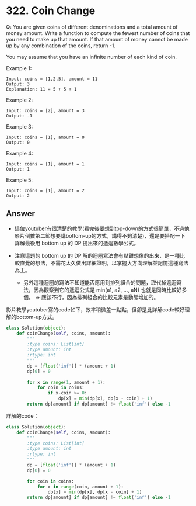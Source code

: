 # 322. Coin Change
Q: You are given coins of different denominations and a total amount of money amount. Write a function to compute the fewest number of coins that you need to make up that amount. If that amount of money cannot be made up by any combination of the coins, return -1.

You may assume that you have an infinite number of each kind of coin.

 

Example 1:
```
Input: coins = [1,2,5], amount = 11
Output: 3
Explanation: 11 = 5 + 5 + 1
```
Example 2:
```
Input: coins = [2], amount = 3
Output: -1
```
Example 3:

```
Input: coins = [1], amount = 0
Output: 0
```
Example 4:

```
Input: coins = [1], amount = 1
Output: 1
```
Example 5:
```
Input: coins = [1], amount = 2
Output: 2
```

## Answer
* [這位youtuber有很清楚的教學](https://www.youtube.com/watch?v=H9bfqozjoqs)(看完後要想到top-down的方式很簡單，不過他影片倒數第二節想要講bottom-up的方式，講得不夠清楚)，還是要搭配一下詳解最後用 bottom up 的 DP 提出來的遞迴數學公式。

* 注意這題的 bottom up 的 DP 解的迴圈寫法會有點難想像的出來，是一種比較直覺的想法，不需花太久做出詳細證明，以掌握大方向理解並記憶這種寫法為主。
    * 另外這種迴圈的寫法不知道能否應用到排列組合的問題，取代掉遞迴寫法，因為觀察到它的遞迴公式是 min(a1, a2, ..., aN)  也就是同時比較好多個。
        => 應該不行，因為排列組合的比較元素是動態增加的。

影片教學youtuber寫的code如下，效率稍微差一點點，但卻是比詳解code較好理解的bottom-up方式。
```python
class Solution(object):
    def coinChange(self, coins, amount):
        """
        :type coins: List[int]
        :type amount: int
        :rtype: int
        """
        dp = [float('inf')] * (amount + 1)
        dp[0] = 0
        
        for x in range(1, amount + 1):
            for coin in coins:
                if x-coin >= 0:
                    dp[x] = min(dp[x], dp[x - coin] + 1)
        return dp[amount] if dp[amount] != float('inf') else -1 
```

詳解的code：
```python
class Solution(object):
    def coinChange(self, coins, amount):
        """
        :type coins: List[int]
        :type amount: int
        :rtype: int
        """
        dp = [float('inf')] * (amount + 1)
        dp[0] = 0
        
        for coin in coins:
            for x in range(coin, amount + 1):
                dp[x] = min(dp[x], dp[x - coin] + 1)
        return dp[amount] if dp[amount] != float('inf') else -1 
```
